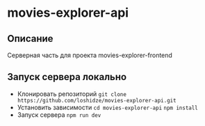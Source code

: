 # movies-explorer-api
## Описание
Серверная часть для проекта movies-explorer-frontend

## Запуск сервера локально
- Клонировать репозиторий
  `git clone https://github.com/loshidze/movies-explorer-api.git`
- Установить зависимости
  `cd movies-explorer-api`
  `npm install`
- Запуск сервера
  `npm run dev`
